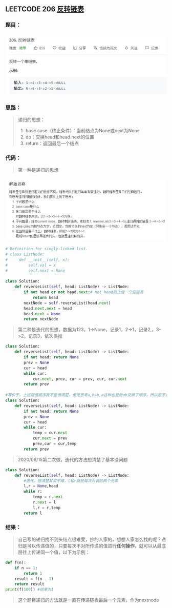 ## LEETCODE 206 [反转链表](https://leetcode-cn.com/problems/reverse-linked-list/)

### 题目：

![text](https://github.com/zjuzhfbloodz/LeetCode/blob/master/questions/0206.png?raw=true)

### [思路]( https://blog.csdn.net/qq_17550379/article/details/80647926?depth_1-utm_source=distribute.pc_relevant.none-task&utm_source=distribute.pc_relevant.none-task )：

> 递归的思想：
>
> 1. base case（终止条件）：当前结点为None或next为None
> 2. do：交换head和head.next的位置
> 3. return：返回最后一个结点

### 代码：
> 第一种是递归的思想

![text](https://github.com/zjuzhfbloodz/LeetCode/blob/master/questions/0206a.png?raw=true)
```python
# Definition for singly-linked list.
# class ListNode:
#     def __init__(self, x):
#         self.val = x
#         self.next = None

class Solution:
    def reverseList(self, head: ListNode) -> ListNode:
        if not head or not head.next:# not head防止给一个空链表
            return head
        nextNode = self.reverseList(head.next)
        head.next.next = head
        head.next = None
        return nextNode
```
>第二种是迭代的思想，数据为123，1->None，记录1，2->1，记录2,，3->2，记录3，依次类推
```python
class Solution:
    def reverseList(self, head: ListNode) -> ListNode:
        if not head: return None
        prev = None
        cur = head
        while cur:
            cur.next, prev, cur = prev, cur, cur.next
        return prev
        
#等价于，上述赋值顺序我不是很清楚，但是思考a,b=b,a这种也是给ab交换了顺序，所以是不是同时进行的？
class Solution:
    def reverseList(self, head: ListNode) -> ListNode:
        if not head: return None
        prev = None
        cur = head
        while cur:
            temp = cur.next
            cur.next = prev
            prev,cur = cur,temp
        return prev
```
> 2020/06/15第二次做，迭代的方法想清楚了基本没问题
```python
class Solution:
    def reverseList(self, head: ListNode) -> ListNode:
        #迭代，想清楚其实不难，l和r就是每次对调的两个元素
        l,r = None,head
        while r:
            temp = r.next
            r.next = l
            l,r = r,temp
        return l
```
### 结果：

> 自己写的递归找不到头结点很难受，抄的人家的，想想人家怎么找的呢？递归是可以传递值的，只要每次不对所传递的值进行**任何操作**，就可以从最底层往上传递同一个值，以下为示例：
```python
def f(n):
    if n == 1:
        return 1
    result = f(n - 1)
    return result
print(f(100)) #结果为1
```
>这个题目递归的方法就是一直在传递链表最后一个元素，作为nextnode

